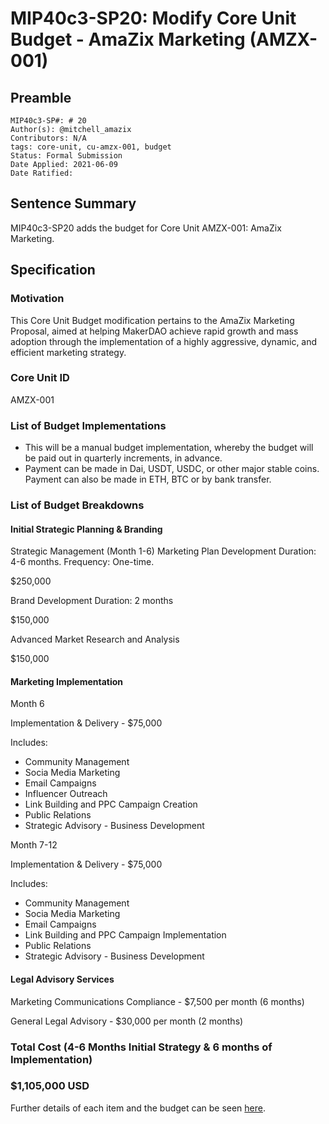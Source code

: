 # MIP40c3-SP20: Modify Core Unit Budget - AmaZix Marketing (AMZX-001)

## Preamble

```
MIP40c3-SP#: # 20
Author(s): @mitchell_amazix
Contributors: N/A
tags: core-unit, cu-amzx-001, budget
Status: Formal Submission
Date Applied: 2021-06-09
Date Ratified: 
```

## Sentence Summary

MIP40c3-SP20 adds the budget for Core Unit AMZX-001: AmaZix Marketing.

## Specification

### Motivation

This Core Unit Budget modification pertains to the AmaZix Marketing Proposal, aimed at helping MakerDAO achieve rapid growth and mass adoption through the implementation of a highly aggressive, dynamic, and efficient marketing strategy.

### Core Unit ID

AMZX-001

### List of Budget Implementations

* This will be a manual budget implementation, whereby the budget will be paid out in quarterly increments, in advance.
* Payment can be made in Dai, USDT, USDC, or other major stable coins. Payment can also be made in ETH, BTC or by bank transfer.

### List of Budget Breakdowns

#### Initial Strategic Planning & Branding

Strategic Management (Month 1-6)
Marketing Plan Development
Duration: 4-6 months.
Frequency: One-time.

$250,000

Brand Development
Duration: 2 months

$150,000

Advanced Market Research and Analysis

$150,000

#### Marketing Implementation

Month 6

Implementation & Delivery - $75,000

Includes:

* Community Management
* Socia Media Marketing
* Email Campaigns
* Influencer Outreach
* Link Building and PPC Campaign Creation
* Public Relations
* Strategic Advisory - Business Development


Month 7-12

Implementation & Delivery - $75,000

Includes:

* Community Management
* Socia Media Marketing
* Email Campaigns
* Link Building and PPC Campaign Implementation
* Public Relations
* Strategic Advisory - Business Development

#### Legal Advisory Services

Marketing Communications Compliance - $7,500 per month (6 months)

General Legal Advisory - $30,000 per month (2 months)

### Total Cost (4-6 Months Initial Strategy & 6 months of Implementation) 
### $1,105,000 USD

Further details of each item and the budget can be seen [here](https://drive.google.com/drive/folders/1hIGZo8lweps0nLd4ILOVy2Q-UaswB1tS?usp=sharing).
